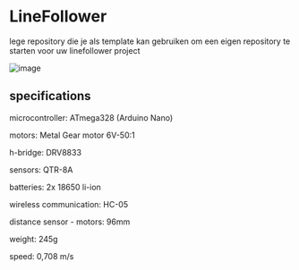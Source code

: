 # LineFollower

lege repository die je als template kan gebruiken om een eigen repository te starten voor uw linefollower project

![image](https://github.com/TiboRoelandt/Linefollower/assets/146442904/29a0026d-0f28-48e7-9a49-148a175e1f14)


  
## specifications

microcontroller: ATmega328 (Arduino Nano)

motors: Metal Gear motor 6V-50:1

h-bridge: DRV8833

sensors: QTR-8A

batteries: 2x 18650 li-ion

wireless communication: HC-05

distance sensor - motors: 96mm 

weight: 245g

speed: 0,708 m/s

